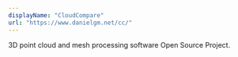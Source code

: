 ```yaml
---
displayName: "CloudCompare"
url: "https://www.danielgm.net/cc/"
---
```


3D point cloud and mesh processing software Open Source Project.